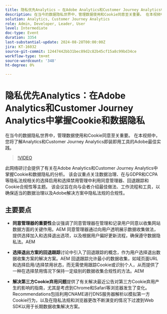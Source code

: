 ```yaml
---
title: 隐私优先Analytics — 在Adobe Analytics和Customer Journey Analytics中掌握Cookie和数据隐私
description: 在当今的数据隐私世界中，管理数据使用和Cookie同意至关重要。 在本视频中，您将了解Analytics和Customer Journey Analytics即装即用工具的Adobe最佳实践。
solution: Analytics, Customer Journey Analytics
role: Admin, Developer, Leader, User
level: Intermediate
doc-type: Event
duration: 3354
last-substantial-update: 2024-08-28T00:00:00Z
jira: KT-16032
source-git-commit: 12447442bb31bec89d2c82b45cf15a8c99bd34ce
workflow-type: tm+mt
source-wordcount: '348'
ht-degree: 0%

---
```



# 隐私优先Analytics：在Adobe Analytics和Customer Journey Analytics中掌握Cookie和数据隐私

在当今的数据隐私世界中，管理数据使用和Cookie同意至关重要。 在本视频中，您将了解Analytics和Customer Journey Analytics即装即用工具的Adobe最佳实践。

>[!VIDEO](https://video.tv.adobe.com/v/3432997/?learn=on)

此网络研讨会提供了有关在Adobe Analytics和Customer Journey Analytics中掌握Cookie和数据隐私的分析。 该会议重点关注数据治理、在与GDPR和CCPA等隐私法规相关的选择启用和选择禁用管理中利用同意管理器、回退跟踪和Cookie合规性等主题。 该会议旨在向与会者介绍最佳做法、工作流程和工具，以确保适当的数据治理以及Adobe解决方案中隐私法规的合规性。

## 主要要点

* **同意管理器的重要性**&#x200B;会议强调了同意管理器在管理和记录用户同意以收集网站数据方面的关键作用。&#x200B;AEM 同意管理器通过向用户透明展示数据收集做法，提供选择加入和选择退出选项，以及根据用户偏好更新流程，确保遵守数据隐私法。&#x200B;AEM

* **选择退出方案的回退跟踪**&#x200B;讨论中引入了回退跟踪的概念，作为用户选择退出数据收集方案的解决方案。&#x200B;AEM 回退跟踪允许最小的数据收集，如域页面URL和选择启用/选择禁用状态，而无需使用跟踪Cookie或识别个人，从而提供了一种在选择禁用情况下保持一定级别的数据收集合规性的方法。&#x200B;AEM

* **解决第三方Cookie弃用问题**&#x200B;提供了有关解决最近公告对第三方Cookie弃用产生的影响的指南，尤其是考虑到Chrome和Safari等浏览器发生了变化。 Recommendations包括利用CNAME进行DNS服务器解析以模拟第一方Cookie行为，以及在隐私法规和浏览器更改不断演变的情况下过渡到Web SDK以用于长期数据收集解决方案。